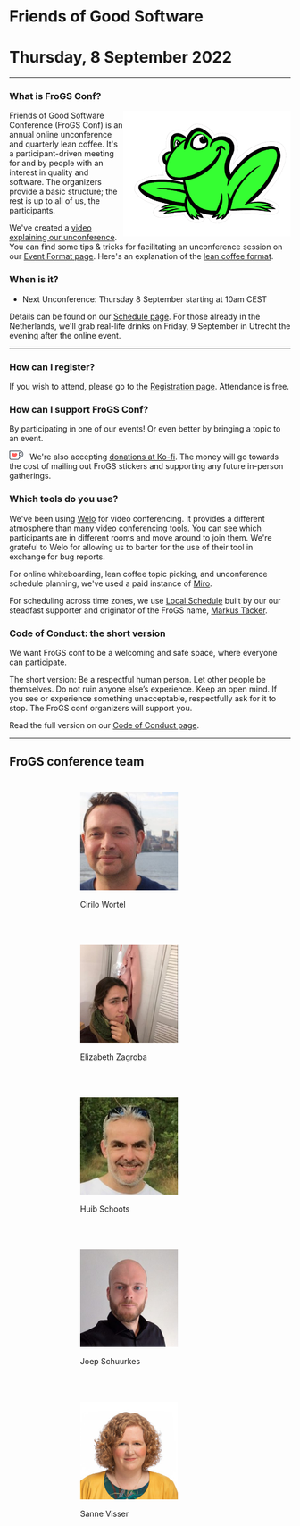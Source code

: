 <!--
.. title: FroGS conf
.. slug: index
.. date: 2022-07-27 17:33:47 UTC
.. tags: 
.. category: 
.. link: 
.. description: Friends of Good Software (FroGS) - Thursday 8 Sept 2022 (open space conference) & Friday 9 Sept 2022 (drinks in Utrecht)
.. type: text
.. hidetitle: true
-->

# Friends of Good Software
# Thursday, 8 September 2022

---

### What is FroGS Conf?

<img width="300px" src="/assets/images/frog-color-outline.png" style="float:right;"/>

Friends of Good Software Conference (FroGS Conf) is an annual online unconference and quarterly lean coffee. It's a participant-driven meeting for and by people with an interest in quality and software. The organizers provide a basic structure; the rest is up to all of us, the participants.

We've created a [video explaining our unconference](https://www.youtube.com/watch?v=c57sw2icUjI). You can find some tips & tricks for facilitating an unconference session on our [Event Format page](/event-format/#facilitating-a-session). Here's an explanation of the [lean coffee format](http://leancoffee.org/). 


### When is it?

- Next Unconference: Thursday 8 September starting at 10am CEST 

Details can be found on our [Schedule page](link://slug/schedule). For those already in the Netherlands, we'll grab real-life drinks on Friday, 9 September in Utrecht the evening after the online event.

---


### How can I register?

If you wish to attend, please go to the [Registration page](link://slug/register). Attendance is free.

### How can I support FroGS Conf?

By participating in one of our events! Or even better by bringing a topic to an event.

<img src="/assets/images/Kofi_logo_RGB_Outline.png" style="height:1rem; margin-right:0.5rem;"/> We're also accepting [donations at Ko-fi](https://ko-fi.com/frogsconf). The money will go towards the cost of mailing out FroGS stickers and supporting any future in-person gatherings. 

### Which tools do you use?

We've been using [Welo](https://www.welo.space/) for video conferencing. It provides a different atmosphere than many video conferencing tools. You can see which participants are in different rooms and move around to join them. We're grateful to Welo for allowing us to barter for the use of their tool in exchange for bug reports. 

For online whiteboarding, lean coffee topic picking, and unconference schedule planning, we've used a paid instance of [Miro](https://miro.com/). 

For scheduling across time zones, we use [Local Schedule](https://localschedule.netlify.app/) built by our our steadfast supporter and originator of the FroGS name, [Markus Tacker](https://twitter.com/coderbyheart). 

### Code of Conduct: the short version

We want FroGS conf to be a welcoming and safe space, where everyone can participate.

The short version: Be a respectful human person. Let other people be themselves. Do not ruin anyone else’s experience. Keep an open mind. If you see or experience something unacceptable, respectfully ask for it to stop. The FroGS conf organizers will support you.

Read the full version on our [Code of Conduct page](link://slug/code-of-conduct).

---

## FroGS conference team

<div style="display:flex; justify-content:center; flex-wrap:wrap;">
	<div style="width:250px; margin:25px;">
		<img class="d-block ml-auto mr-auto rounded-circle" style="width:70%" src="/assets/images/cirilo-300x300.jpeg"/>
		<p class="text-center">Cirilo Wortel
			<a href="https://twitter.com/sietstweets" target="_blank"><i class="fab fa-twitter" aria-hidden="true"></i></a>
			<a href="https://www.linkedin.com/in/cirilowortel/" target="_blank"><i class="fab fa-linkedin" aria-hidden="true"></i></a>
		</p>
	</div>
	<div style="width:250px; margin:25px;">
		<img class="d-block ml-auto mr-auto rounded-circle" style="width:70%" src="/assets/images/elizabeth-300x300.jpg"/>
		<p class="text-center">Elizabeth Zagroba
			<a href="https://twitter.com/ezagroba" target="_blank"><i class="fab fa-twitter" aria-hidden="true"></i></a>
			<a href="https://www.linkedin.com/in/ezagroba/" target="_blank"><i class="fab fa-linkedin" aria-hidden="true"></i></a>
		</p>
	</div>
	<div style="width:250px; margin:25px;">
		<img class="d-block ml-auto mr-auto rounded-circle" style="width:70%" src="/assets/images/huib5-300x298.jpg"/>
		<p class="text-center">Huib Schoots
			<a href="https://twitter.com/huibschoots" target="_blank"><i class="fab fa-twitter" aria-hidden="true"></i></a>
			<a href="https://www.linkedin.com/in/huibschoots/" target="_blank"><i class="fab fa-linkedin" aria-hidden="true"></i></a>
		</p>
	</div>
	<div style="width:250px; margin:25px;">
		<img class="d-block ml-auto mr-auto rounded-circle" style="width:70%" src="/assets/images/joep-300x300.jpeg"/>
		<p class="text-center">Joep Schuurkes
			<a href="https://twitter.com/j19sch" target="_blank"><i class="fab fa-twitter" aria-hidden="true"></i></a>
			<a href="https://www.linkedin.com/in/joepschuurkes/" target="_blank"><i class="fab fa-linkedin" aria-hidden="true"></i></a>
		</p>
	</div>
	<div style="width:250px; margin:25px;">
		<img class="d-block ml-auto mr-auto rounded-circle" style="width:70%" src="/assets/images/sanne-300x300.jpg"/>
		<p class="text-center">Sanne Visser
			<a href="https://twitter.com/simplysanne" target="_blank"><i class="fab fa-twitter" aria-hidden="true"></i></a>
			<a href="https://www.linkedin.com/in/sanne-visser-simplysanne/" target="_blank"><i class="fab fa-linkedin" aria-hidden="true"></i></a>
		</p>
	</div>
</div>
